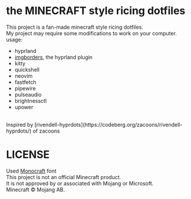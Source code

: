 # the MINECRAFT style ricing dotfiles
This project is a fan-made minecraft style ricing dotfiles.<br>
My project may require some modifications to work on your computer.<br>
usage:
- hyprland
- [imgborders](https://codeberg.org/zacoons/imgborders), the hyprland plugin
- kitty
- quickshell
- neovim
- fastfetch
- pipewire
- pulseaudio
- brightnessctl
- upower
<br>
Inspired by [rivendell-hyprdots](https://codeberg.org/zacoons/rivendell-hyprdots/) of zacoons<br>

# LICENSE
Used [Monocraft](https://github.com/IdreesInc/Monocraft) font<br>
This project is not an official Minecraft product.<br>
It is not approved by or associated with Mojang or Microsoft.<br>
Minecraft © Mojang AB.
